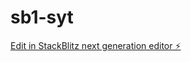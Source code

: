# sb1-syt

[Edit in StackBlitz next generation editor ⚡️](https://stackblitz.com/~/github.com/taosiyuan163/sb1-syt)